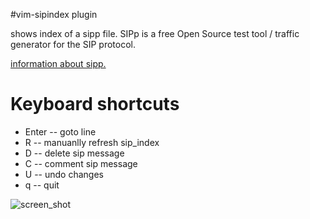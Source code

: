 #vim-sipindex plugin

shows index of a sipp file.
SIPp is a free Open Source test tool / traffic generator for the SIP protocol. 

[information about sipp.](http://sipp.sourceforge.net/)

# Keyboard shortcuts
* Enter -- goto line
*    R  -- manuanlly refresh sip_index
*    D  -- delete sip message
*    C  -- comment sip message
*    U  -- undo changes
*    q  -- quit

![screen_shot](http://s13.postimg.org/4w9tjkpon/Screen_Shot_2015_09_05_at_12_43_54.png)
